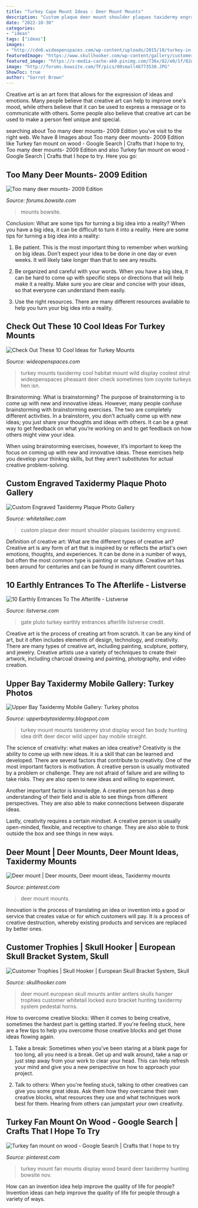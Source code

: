 ```yaml
---
title: "Turkey Cape Mount Ideas : Deer Mount Mounts"
description: "Custom plaque deer mount shoulder plaques taxidermy engraved"
date: "2022-10-30"
categories:
- "ideas"
tags: ["ideas"]
images:
- "http://cdn0.wideopenspaces.com/wp-content/uploads/2015/10/turkey-in-habitat.jpg"
featuredImage: "https://www.skullhooker.com/wp-content/gallery/customer-trophies/locked-up.jpeg"
featured_image: "https://s-media-cache-ak0.pinimg.com/736x/82/e0/1f/82e01f31de52087433d5b63c686d3de9.jpg"
image: "http://forums.bowsite.com/TF/pics/00small46773530.JPG"
ShowToc: true
author: "Garret Brown"
---
```



Creative art is an art form that allows for the expression of ideas and emotions. Many people believe that creative art can help to improve one's mood, while others believe that it can be used to express a message or to communicate with others. Some people also believe that creative art can be used to make a person feel unique and special.

	

		
searching about Too many deer mounts- 2009 Edition you've visit to the right web. We have 8 Images about Too many deer mounts- 2009 Edition like Turkey fan mount on wood - Google Search | Crafts that I hope to try, Too many deer mounts- 2009 Edition and also Turkey fan mount on wood - Google Search | Crafts that I hope to try. Here you go:
		
    
## Too Many Deer Mounts- 2009 Edition

<img loading=lazy src="http://forums.bowsite.com/TF/pics/00small46773530.JPG" onerror="this.onerror=null;this.src='https://tse2.mm.bing.net/th?id=OIP.mySuEBzQM8CKVkjGL_cGWwHaJ3&amp;pid=15.1';" alt="Too many deer mounts- 2009 Edition">

_Source: forums.bowsite.com_

>mounts bowsite. 

	

Conclusion: What are some tips for turning a big idea into a reality?
When you have a big idea, it can be difficult to turn it into a reality. Here are some tips for turning a big idea into a reality:
1. Be patient. This is the most important thing to remember when working on big ideas. Don’t expect your idea to be done in one day or even weeks. It will likely take longer than that to see any results.

2. Be organized and careful with your words. When you have a big idea, it can be hard to come up with specific steps or directions that will help make it a reality. Make sure you are clear and concise with your ideas, so that everyone can understand them easily.

3. Use the right resources. There are many different resources available to help you turn your big idea into a reality.

    
## Check Out These 10 Cool Ideas For Turkey Mounts

<img loading=lazy src="http://cdn0.wideopenspaces.com/wp-content/uploads/2015/10/turkey-in-habitat.jpg" onerror="this.onerror=null;this.src='https://tse4.mm.bing.net/th?id=OIP.mOcIYz6hEVhYHUP3Nqma4wHaKB&amp;pid=15.1';" alt="Check Out These 10 Cool Ideas for Turkey Mounts">

_Source: wideopenspaces.com_

>turkey mounts taxidermy cool habitat mount wild display coolest strut wideopenspaces pheasant deer check sometimes tom coyote turkeys hen isn. 

	

Brainstorming: What is brainstorming?
The purpose of brainstorming is to come up with new and innovative ideas. However, many people confuse brainstorming with brainstorming exercises. The two are completely different activities.
In a brainstorm, you don’t actually come up with new ideas; you just share your thoughts and ideas with others. It can be a great way to get feedback on what you’re working on and to get feedback on how others might view your idea.

When using brainstorming exercises, however, it’s important to keep the focus on coming up with new and innovative ideas. These exercises help you develop your thinking skills, but they aren’t substitutes for actual creative problem-solving.

    
## Custom Engraved Taxidermy Plaque Photo Gallery

<img loading=lazy src="https://whitetailwc.warhead.com/images/rich-text/CustomShoulderMountPlaque.jpg?rs=1484767708" onerror="this.onerror=null;this.src='https://tse2.mm.bing.net/th?id=OIP.xXPfNRDIg_mtQ3h9a1Bk0gHaK9&amp;pid=15.1';" alt="Custom Engraved Taxidermy Plaque Photo Gallery">

_Source: whitetailwc.com_

>custom plaque deer mount shoulder plaques taxidermy engraved. 

	

Definition of creative art: What are the different types of creative art?
Creative art is any form of art that is inspired by or reflects the artist's own emotions, thoughts, and experiences. It can be done in a number of ways, but often the most common type is painting or sculpture. Creative art has been around for centuries and can be found in many different countries.

    
## 10 Earthly Entrances To The Afterlife - Listverse

<img loading=lazy src="http://i2.wp.com/listverse.com/wp-content/uploads/2013/11/rsz_plutonium-2.jpg?resize=632%2C356" onerror="this.onerror=null;this.src='https://tse2.mm.bing.net/th?id=OIP.R0u9ndDXEhgOndbyTUR18QHaEL&amp;pid=15.1';" alt="10 Earthly Entrances To The Afterlife - Listverse">

_Source: listverse.com_

>gate pluto turkey earthly entrances afterlife listverse credit. 

	

Creative art is the process of creating art from scratch. It can be any kind of art, but it often includes elements of design, technology, and creativity. There are many types of creative art, including painting, sculpture, pottery, and jewelry. Creative artists use a variety of techniques to create their artwork, including charcoal drawing and painting, photography, and video creation.

    
## Upper Bay Taxidermy Mobile Gallery: Turkey Photos

<img loading=lazy src="https://3.bp.blogspot.com/-0ezUGPIetgE/U0lCTHl0ZRI/AAAAAAAAAEs/ii-oad8xyGA/s1600/P4110471.JPG" onerror="this.onerror=null;this.src='https://tse3.mm.bing.net/th?id=OIP.UNKYzpBYRbfNy7s3Pr0x_gHaJ4&amp;pid=15.1';" alt="Upper Bay Taxidermy Mobile Gallery: Turkey photos">

_Source: upperbaytaxidermy.blogspot.com_

>turkey mount mounts taxidermy strut display wood fan body hunting idea drift deer decor wild upper bay mobile straight. 

	

The science of creativity: what makes an idea creative?
Creativity is the ability to come up with new ideas. It is a skill that can be learned and developed. There are several factors that contribute to creativity.
One of the most important factors is motivation. A creative person is usually motivated by a problem or challenge. They are not afraid of failure and are willing to take risks. They are also open to new ideas and willing to experiment.

Another important factor is knowledge. A creative person has a deep understanding of their field and is able to see things from different perspectives. They are also able to make connections between disparate ideas.

Lastly, creativity requires a certain mindset. A creative person is usually open-minded, flexible, and receptive to change. They are also able to think outside the box and see things in new ways.

    
## Deer Mount | Deer Mounts, Deer Mount Ideas, Taxidermy Mounts

<img loading=lazy src="https://i.pinimg.com/736x/90/d9/74/90d97441ccda81c52a78eb71181bb679--deer-mounts-taxidermy.jpg" onerror="this.onerror=null;this.src='https://tse4.mm.bing.net/th?id=OIP.V0Va1GEyfX_6CJa3-ZUKSQHaNJ&amp;pid=15.1';" alt="Deer mount | Deer mounts, Deer mount ideas, Taxidermy mounts">

_Source: pinterest.com_

>deer mount mounts. 

	

Innovation is the process of translating an idea or invention into a good or service that creates value or for which customers will pay. It is a process of creative destruction, whereby existing products and services are replaced by better ones.

    
## Customer Trophies | Skull Hooker | European Skull Bracket System, Skull

<img loading=lazy src="https://www.skullhooker.com/wp-content/gallery/customer-trophies/locked-up.jpeg" onerror="this.onerror=null;this.src='https://tse1.mm.bing.net/th?id=OIP.frtkZv4eEVrUgg4NmUKvyQAAAA&amp;pid=15.1';" alt="Customer Trophies | Skull Hooker | European Skull Bracket System, Skull">

_Source: skullhooker.com_

>deer mount european skull mounts antler antlers skulls hanger trophies customer whitetail locked euro bracket hunting taxidermy system pedestal horns. 

	

How to overcome creative blocks:
When it comes to being creative, sometimes the hardest part is getting started. If you're feeling stuck, here are a few tips to help you overcome those creative blocks and get those ideas flowing again.
1. Take a break: Sometimes when you've been staring at a blank page for too long, all you need is a break. Get up and walk around, take a nap or just step away from your work to clear your head. This can help refresh your mind and give you a new perspective on how to approach your project.

2. Talk to others: When you're feeling stuck, talking to other creatives can give you some great ideas. Ask them how they overcame their own creative blocks, what resources they use and what techniques work best for them. Hearing from others can jumpstart your own creativity.


    
## Turkey Fan Mount On Wood - Google Search | Crafts That I Hope To Try

<img loading=lazy src="https://s-media-cache-ak0.pinimg.com/736x/82/e0/1f/82e01f31de52087433d5b63c686d3de9.jpg" onerror="this.onerror=null;this.src='https://tse3.mm.bing.net/th?id=OIP.nFjyuX1Gh3iU_iDn_e1migHaJ3&amp;pid=15.1';" alt="Turkey fan mount on wood - Google Search | Crafts that I hope to try">

_Source: pinterest.com_

>turkey mount fan mounts display wood beard deer taxidermy hunting bowsite nov. 

	

How can an invention idea help improve the quality of life for people?
Invention ideas can help improve the quality of life for people through a variety of ways.

